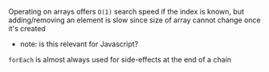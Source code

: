 
Operating on arrays offers `O(1)` search speed if the index is known, but adding/removing an element is slow since size of array cannot change once it's created
- note: is this relevant for Javascript?

`forEach` is almost always used for side-effects at the end of a chain
